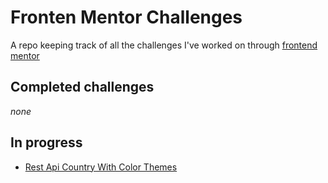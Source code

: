 # Fronten Mentor Challenges

A repo keeping track of all the challenges I've worked on through <a href="https://www.frontendmentor.io/">frontend mentor</a>

## Completed challenges

_none_

## In progress

- <a href="https://www.frontendmentor.io/challenges/rest-countries-api-with-color-theme-switcher-5cacc469fec04111f7b848ca">Rest Api Country With Color Themes</a>
